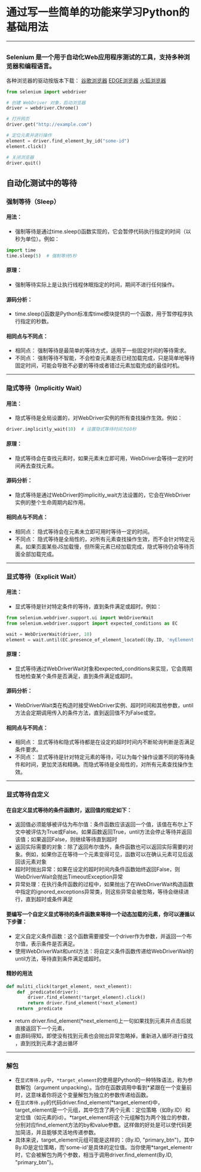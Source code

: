 # 通过写一些简单的功能来学习Python的基础用法
***


##
### Selenium 是一个用于自动化Web应用程序测试的工具，支持多种浏览器和编程语言。    
各种浏览器的驱动按版本下载：
[谷歌浏览器](https://registry.npmmirror.com/binary.html?path=chromedriver/)
[EDGE浏览器](https://registry.npmmirror.com/binary.html?path=edgedriver/)
[火狐浏览器](https://registry.npmmirror.com/binary.html?path=geckodriver/)  
```python
from selenium import webdriver

# 创建 WebDriver 对象，启动浏览器
driver = webdriver.Chrome()

# 打开网页
driver.get("http://example.com")

# 定位元素并进行操作
element = driver.find_element_by_id("some-id")
element.click()

# 关闭浏览器
driver.quit()
```


## 自动化测试中的等待

### 强制等待（Sleep）
#### 用法：
- 强制等待是通过time.sleep()函数实现的，它会暂停代码执行指定的时间（以秒为单位）。例如：

```python
import time
time.sleep(5)  # 强制等待5秒
```
#### 原理：
- 强制等待实际上是让执行线程休眠指定的时间，期间不进行任何操作。

#### 源码分析：
- time.sleep()函数是Python标准库time模块提供的一个函数，用于暂停程序执行指定的秒数。

#### 相同点与不同点：

- 相同点： 强制等待是最简单的等待方式，适用于一些固定时间的等待需求。
- 不同点： 强制等待不智能，不会检查元素是否已经加载完成，只是简单地等待固定时间，可能会导致不必要的等待或者错过元素加载完成的最佳时机。
---



### 隐式等待（Implicitly Wait）
#### 用法：
- 隐式等待是全局设置的，对WebDriver实例的所有查找操作生效。例如：

```python
driver.implicitly_wait(10)  # 设置隐式等待时间为10秒
```
#### 原理：
- 隐式等待会在查找元素时，如果元素未立即可用，WebDriver会等待一定的时间再去查找元素。

#### 源码分析：
- 隐式等待是通过WebDriver的implicitly_wait方法设置的，它会在WebDriver实例的整个生命周期内起作用。

#### 相同点与不同点：

- 相同点： 隐式等待会在元素未立即可用时等待一定的时间。
- 不同点： 隐式等待是全局性的，对所有元素查找操作生效，而不会针对特定元素。如果页面某些JS加载慢，但所需元素已经加载完成，隐式等待仍会等待页面全部加载完成。
---



### 显式等待（Explicit Wait）
#### 用法：
- 显式等待是针对特定条件的等待，直到条件满足或超时。例如：

```python
from selenium.webdriver.support.ui import WebDriverWait
from selenium.webdriver.support import expected_conditions as EC

wait = WebDriverWait(driver, 10)
element = wait.until(EC.presence_of_element_located((By.ID, 'myElement')))
```
#### 原理：
- 显式等待通过WebDriverWait对象和expected_conditions来实现，它会周期性地检查某个条件是否满足，直到条件满足或超时。

#### 源码分析：
- WebDriverWait类在构造时接受WebDriver实例、超时时间和其他参数，until方法会定期调用传入的条件方法，直到返回值不为False或空。

#### 相同点与不同点：

- 相同点： 显式等待和隐式等待都是在设定的超时时间内不断轮询判断是否满足条件要求。
- 不同点： 显式等待是针对特定元素的等待，可以为每个操作设置不同的等待条件和时间，更加灵活和精确。而隐式等待是全局性的，对所有元素查找操作生效。
---


### 显式等待自定义

#### 在自定义显式等待的条件函数时，返回值的规定如下：

- 返回值必须能够被评估为布尔值：条件函数应该返回一个值，该值在布尔上下文中被评估为True或False。如果函数返回True，until方法会停止等待并返回该值；如果返回False，则继续等待直到超时
- 返回实际需要的对象：除了返回布尔值外，条件函数也可以返回实际需要的对象。例如，如果你正在等待一个元素变得可见，函数可以在确认元素可见后返回该元素对象
- 超时时抛出异常：如果在设定的超时时间内条件函数始终返回False，则WebDriverWait会抛出TimeoutException异常
- 异常处理：在执行条件函数的过程中，如果抛出了在WebDriverWait构造函数中指定的ignored_exceptions异常类，则这些异常会被忽略，等待会继续进行，直到超时或条件满足

#### 要编写一个自定义显式等待的条件函数来等待一个动态加载的元素，你可以遵循以下步骤：

- 定义自定义条件函数：这个函数需要接受一个driver作为参数，并返回一个布尔值，表示条件是否满足。
- 使用WebDriverWait和until方法：将自定义条件函数传递给WebDriverWait的until方法，等待直到条件满足或超时。

#### 精妙的用法
```python
def muliti_click(target_element, next_element):
    def _predicate(driver):
        driver.find_element(*target_element).click()
        return driver.find_element(*next_element)
    return _predicate
```
- return driver.find_element(*next_element)上一句如果找到元素并点击后就直接返回下一个元素，  
- 由源码得知，即使没有找到元素也会抛出异常忽略掉，重新进入循环进行查找 ，直到找到元素才退出循环  
---

### 解包

- 在`显式等待.py`中，`*target_element`的使用是Python的一种特殊语法，称为参数解包（argument unpacking）。当你在函数调用中看到*紧跟在一个变量前时，这意味着你将这个变量解包为独立的参数传递给函数。
- 在`显式等待.py`的代码driver.find_element(*target_element)中，target_element是一个元组，其中包含了两个元素：定位策略（如By.ID）和定位值（如元素的id）。*target_element将这个元组解包为两个独立的参数，分别对应find_element方法的by和value参数。这样做的好处是可以使代码更加简洁，并且能够灵活地传递参数。
- 具体来说，target_element元组可能是这样的：(By.ID, "primary_btn")，其中By.ID是定位策略，而'some-id'是具体的定位值。当你使用*target_elementr时，它会被解包为两个参数，相当于调用driver.find_element(By.ID, "primary_btn")。





